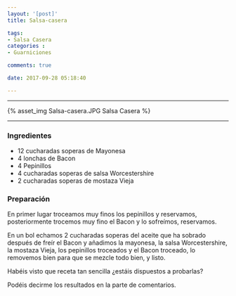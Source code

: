 ```yaml
---
layout: '[post]'
title: Salsa-casera

tags:
- Salsa Casera
categories :
- Guarniciones

comments: true

date: 2017-09-28 05:18:40

---
```

---
{% asset_img Salsa-casera.JPG Salsa Casera %}


---

### Ingredientes


- 12 cucharadas soperas de Mayonesa
- 4 lonchas de Bacon
- 4 Pepinillos
- 4 cucharadas soperas de salsa Worcestershire
- 2 cucharadas soperas de mostaza Vieja


### Preparación

En primer lugar troceamos muy finos los pepinillos y reservamos, posteriormente trocemos muy fino el Bacon y lo sofreímos, reservamos.

En un bol echamos 2 cucharadas soperas del aceite que ha sobrado después de freír el Bacon y añadimos la mayonesa, la salsa Worcestershire, la mostaza Vieja, los pepinillos troceados y el Bacon troceado, lo removemos bien para que se mezcle todo bien, y listo.


 Habéis visto que receta tan sencilla ¿estáis dispuestos a probarlas?

 Podéis decirme los resultados en la parte de comentarios.
